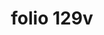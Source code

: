 ---
layout: edition
title: folio 129v
manuscript: Turin, Biblioteca Nazionale, MS N.III.19
sigla: T
iip: t129v.tif
milestone: 258
---